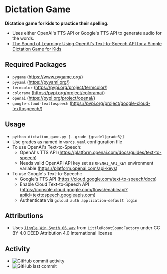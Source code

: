 # Dictation Game

**Dictation game for kids to practice their spelling.**

* Uses either OpenAI's TTS API or Google's TTS API to generate audio for the words. 
* [The Sound of Learning: Using OpenAI’s Text-to-Speech API for a Simple Dictation Game for Kids](https://arunkv.medium.com/the-sound-of-learning-using-openais-text-to-speech-api-for-a-simple-dictation-game-for-kids-e237db497ad1)

## Required Packages
* `pygame` (https://www.pygame.org/)
* `pyyaml` (https://pyyaml.org/)
* `termcolor` (https://pypi.org/project/termcolor/)
* `colorama` (https://pypi.org/project/colorama/)
* `openai` (https://pypi.org/project/openai/)
* `google-cloud-texttospeech` (https://pypi.org/project/google-cloud-texttospeech/)

## Usage
* `python dictation_game.py [--grade {grade1|grade3}]`
* Use grades as named in `words.yaml` configuration file
* To use OpenAI's Text-to-Speech:
  * OpenAI's TTS API (https://platform.openai.com/docs/guides/text-to-speech)
  * Needs valid OpenAPI API key set as `OPENAI_API_KEY` environment variable (https://platform.openai.com/api-keys)
* To use Google's Text-to-Speech::
  * Google's TTS API (https://cloud.google.com/text-to-speech/docs)
  * Enable Cloud Text-to-Speech API (https://console.cloud.google.com/flows/enableapi?apiid=texttospeech.googleapis.com)
  * Authenticate via `gcloud auth application-default login`

## Attributions
* Uses [`Jingle_Win_Synth_06.wav`](https://freesound.org/people/LittleRobotSoundFactory/sounds/274181/) from `LittleRobotSoundFactory` under CC BY 4.0 DEED Attribution 4.0 International license

## Activity
- ![GitHub commit activity](https://img.shields.io/github/commit-activity/t/arunkv/dictation)
- ![GitHub last commit](https://img.shields.io/github/last-commit/arunkv/dictation)
